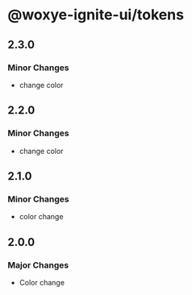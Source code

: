 # @woxye-ignite-ui/tokens

## 2.3.0

### Minor Changes

- change color

## 2.2.0

### Minor Changes

- change color

## 2.1.0

### Minor Changes

- color change

## 2.0.0

### Major Changes

- Color change
